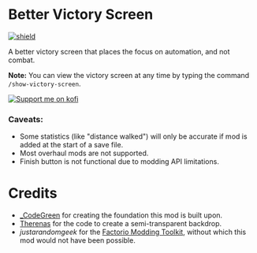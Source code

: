 # Better Victory Screen

[![shield](https://img.shields.io/badge/dynamic/json?color=orange&label=Factorio&query=downloads_count&suffix=%20downloads&url=https%3A%2F%2Fmods.factorio.com%2Fapi%2Fmods%2Fbetter-victory-screen)](https://mods.factorio.com/mod/better-victory-screen)

A better victory screen that places the focus on automation, and not combat.

**Note:**  You can view the victory screen at any time by typing the command `/show-victory-screen`.

[![Support me on kofi](https://www.ko-fi.com/img/githubbutton_sm.svg)](https://ko-fi.com/stringweasel)

### Caveats:
- Some statistics (like "distance walked") will only be accurate if mod is added at the start of a save file.
- Most overhaul mods are not supported.
- Finish button is not functional due to modding API limitations.

# Credits
- [_CodeGreen](https://mods.factorio.com/user/_CodeGreen) for creating the foundation this mod is built upon.
- [Therenas](https://mods.factorio.com/mod/factoryplanner) for the code to create a semi-transparent backdrop.
- _justarandomgeek_ for the [Factorio Modding Toolkit](https://marketplace.visualstudio.com/items?itemName=justarandomgeek.factoriomod-debug), without which this mod would not have been possible.